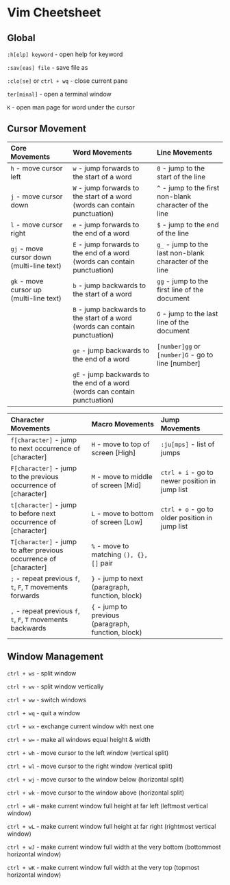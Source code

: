 # Vim Cheetsheet

## Global

`:h[elp] keyword` - open help for keyword

`:sav[eas] file` - save file as

`:clo[se]` or `ctrl + wq` - close current pane

`ter[minal]` - open a terminal window

`K` - open man page for word under the cursor


## Cursor Movement

|Core Movements|Word Movements|Line Movements|
|:-|:-|:-|
|`h` - move cursor left|`w` - jump forwards to the start of a word|`0` - jump to the start of the line|
|`j` - move cursor down|`W` - jump forwards to the start of a word (words can contain punctuation)|`^` - jump to the first non-blank character of the line|
|`l` - move cursor right|`e` - jump forwards to the end of a word|`$` - jump to the end of the line|
|`gj` - move cursor down (multi-line text)|`E` - jump forwards to the end of a word (words can contain punctuation)|`g_` - jump to the last non-blank character of the line|
|`gk` - move cursor up (multi-line text)|`b` - jump backwards to the start of a word|`gg` - jump to the first line of the document|
||`B` - jump backwards to the start of a word (words can contain punctuation)|`G` - jump to the last line of the document|
||`ge` - jump backwards to the end of a word|`[number]gg` or `[number]G` - go to line [number]|
||`gE` - jump backwards to the end of a word (words can contain punctuation)||

|Character Movements|Macro Movements|Jump Movements|
|:-|:-|:-|
|`f[character]` - jump to next occurrence of [character]|`H` - move to top of screen [High]|`:ju[mps]` - list of jumps|
|`F[character]` - jump to the previous occurrence of [character]|`M` - move to middle of screen [Mid]|`ctrl + i` - go to newer position in jump list|
|`t[character]` - jump to before next occurrence of [character]|`L` - move to bottom of screen [Low]|`ctrl + o` - go to older position in jump list|
|`T[character]` - jump to after previous occurrence of [character]|`%` - move to matching `(), {}, []` pair|
|`;` - repeat previous `f`, `t`, `F`, `T` movements forwards|`}` - jump to next (paragraph, function, block)|
|`,` - repeat previous `f`, `t`, `F`, `T` movements backwards|`{` - jump to previous (paragraph, function, block)|

## Window Management

`ctrl + ws` - split window

`ctrl + wv` - split window vertically

`ctrl + ww` - switch windows

`ctrl + wq` - quit a window

`ctrl + wx` - exchange current window with next one

`ctrl + w=` - make all windows equal height & width

`ctrl + wh` - move cursor to the left window (vertical split)

`ctrl + wl` - move cursor to the right window (vertical split)

`ctrl + wj` - move cursor to the window below (horizontal split)

`ctrl + wk` - move cursor to the window above (horizontal split)

`ctrl + wH` - make current window full height at far left (leftmost vertical window)

`ctrl + wL` - make current window full height at far right (rightmost vertical window)

`ctrl + wJ` - make current window full width at the very bottom (bottommost horizontal window)

`ctrl + wK` - make current window full width at the very top (topmost horizontal window)

